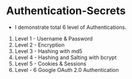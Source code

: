 # Authentication-Secrets
* I demonstrate total 6 level of Authentications.
1. Level 1 - Username & Password
2. Level 2 - Encryption
3. Level 3 - Hashing with md5
4. Level 4 - Hashing and Salting with bcrypt
5. Level 5 - Cookies & Sessions
6. Level - 6 Google OAuth 2.0 Authentication


